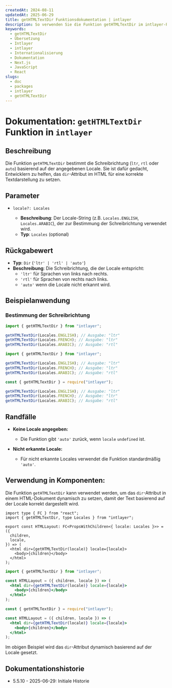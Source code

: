 ```yaml
---
createdAt: 2024-08-11
updatedAt: 2025-06-29
title: getHTMLTextDir Funktionsdokumentation | intlayer
description: So verwenden Sie die Funktion getHTMLTextDir im intlayer-Paket
keywords:
  - getHTMLTextDir
  - Übersetzung
  - Intlayer
  - intlayer
  - Internationalisierung
  - Dokumentation
  - Next.js
  - JavaScript
  - React
slugs:
  - doc
  - packages
  - intlayer
  - getHTMLTextDir
---
```


# Dokumentation: `getHTMLTextDir` Funktion in `intlayer`

## Beschreibung

Die Funktion `getHTMLTextDir` bestimmt die Schreibrichtung (`ltr`, `rtl` oder `auto`) basierend auf der angegebenen Locale. Sie ist dafür gedacht, Entwicklern zu helfen, das `dir`-Attribut im HTML für eine korrekte Textdarstellung zu setzen.

## Parameter

- `locale?: Locales`

  - **Beschreibung**: Der Locale-String (z.B. `Locales.ENGLISH`, `Locales.ARABIC`), der zur Bestimmung der Schreibrichtung verwendet wird.
  - **Typ**: `Locales` (optional)

## Rückgabewert

- **Typ**: `Dir` (`'ltr' | 'rtl' | 'auto'`)
- **Beschreibung**: Die Schreibrichtung, die der Locale entspricht:
  - `'ltr'` für Sprachen von links nach rechts.
  - `'rtl'` für Sprachen von rechts nach links.
  - `'auto'` wenn die Locale nicht erkannt wird.

## Beispielanwendung

### Bestimmung der Schreibrichtung

```typescript codeFormat="typescript"
import { getHTMLTextDir } from "intlayer";

getHTMLTextDir(Locales.ENGLISH); // Ausgabe: "ltr"
getHTMLTextDir(Locales.FRENCH); // Ausgabe: "ltr"
getHTMLTextDir(Locales.ARABIC); // Ausgabe: "rtl"
```

```javascript codeFormat="esm"
import { getHTMLTextDir } from "intlayer";

getHTMLTextDir(Locales.ENGLISH); // Ausgabe: "ltr"
getHTMLTextDir(Locales.FRENCH); // Ausgabe: "ltr"
getHTMLTextDir(Locales.ARABIC); // Ausgabe: "rtl"
```

```javascript codeFormat="commonjs"
const { getHTMLTextDir } = require("intlayer");

getHTMLTextDir(Locales.ENGLISH); // Ausgabe: "ltr"
getHTMLTextDir(Locales.FRENCH); // Ausgabe: "ltr"
getHTMLTextDir(Locales.ARABIC); // Ausgabe: "rtl"
```

## Randfälle

- **Keine Locale angegeben:**

  - Die Funktion gibt `'auto'` zurück, wenn `locale` `undefined` ist.

- **Nicht erkannte Locale:**
  - Für nicht erkannte Locales verwendet die Funktion standardmäßig `'auto'`.

## Verwendung in Komponenten:

Die Funktion `getHTMLTextDir` kann verwendet werden, um das `dir`-Attribut in einem HTML-Dokument dynamisch zu setzen, damit der Text basierend auf der Locale korrekt dargestellt wird.

```tsx codeFormat="typescript"
import type { FC } from "react";
import { getHTMLTextDir, type Locales } from "intlayer";

export const HTMLLayout: FC<PropsWithChildren<{ locale: Locales }>> = ({
  children,
  locale,
}) => (
  <html dir={getHTMLTextDir(locale)} locale={locale}>
    <body>{children}</body>
  </html>
);
```

```jsx codeFormat="esm"
import { getHTMLTextDir } from "intlayer";

const HTMLLayout = ({ children, locale }) => (
  <html dir={getHTMLTextDir(locale)} locale={locale}>
    <body>{children}</body>
  </html>
);
```

```jsx codeFormat="commonjs"
const { getHTMLTextDir } = require("intlayer");

const HTMLLayout = ({ children, locale }) => (
  <html dir={getHTMLTextDir(locale)} locale={locale}>
    <body>{children}</body>
  </html>
);
```

Im obigen Beispiel wird das `dir`-Attribut dynamisch basierend auf der Locale gesetzt.

## Dokumentationshistorie

- 5.5.10 - 2025-06-29: Initiale Historie
